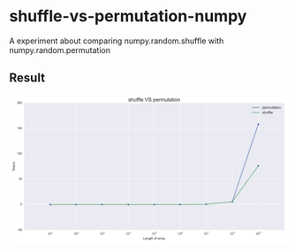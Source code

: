 # shuffle-vs-permutation-numpy
A experiment about comparing numpy.random.shuffle with numpy.random.permutation

## Result

![result](https://github.com/secsilm/shuffle-vs-permutation-numpy/blob/master/result.png)

